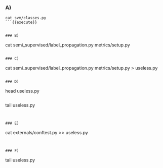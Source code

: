 ### A)

```
cat svm/classes.py
```{{execute}}


### B)

```
cat semi_supervised/label_propagation.py metrics/setup.py
```{{execute}}

### C)

```
cat semi_supervised/label_propagation.py metrics/setup.py > useless.py
```{{execute}}

### D)

```
head useless.py
```{{execute}}

```
tail useless.py
```{{execute}}


### E)

```
cat externals/conftest.py >> useless.py
```{{execute}}


### F)

```
tail useless.py
```{{execute}}

